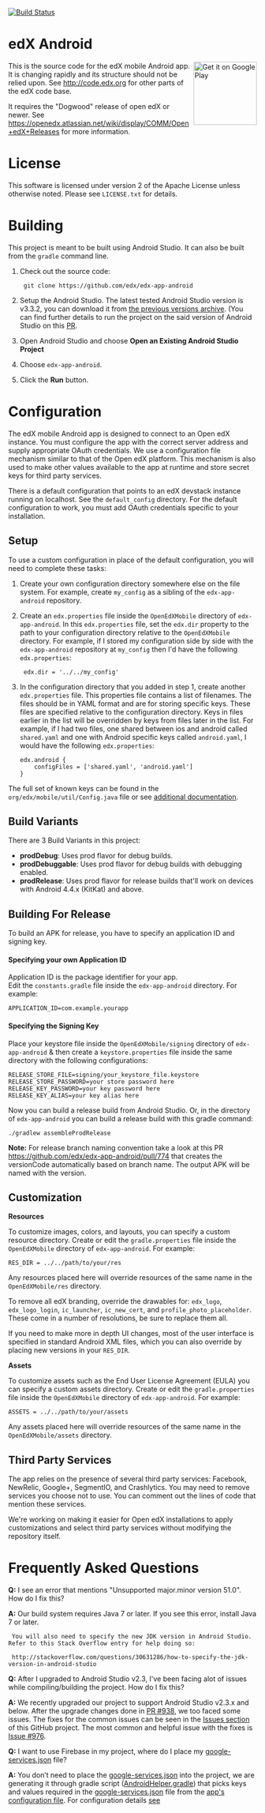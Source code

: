 [![Build Status](https://travis-ci.org/edx/edx-app-android.svg?branch=master)](https://travis-ci.org/edx/edx-app-android)

# edX Android

[<img align="right" alt="Get it on Google Play" height="128" src="https://play.google.com/intl/en_us/badges/images/generic/en_badge_web_generic.png">](https://play.google.com/store/apps/details?id=org.edx.mobile)

This is the source code for the edX mobile Android app. It is changing rapidly
and its structure should not be relied upon. See <http://code.edx.org> for other
parts of the edX code base.

It requires the "Dogwood" release of open edX or newer. See
<https://openedx.atlassian.net/wiki/display/COMM/Open+edX+Releases> for more
information.

License
=======
This software is licensed under version 2 of the Apache License unless
otherwise noted. Please see `LICENSE.txt` for details.

Building
========

This project is meant to be built using Android Studio. It can also be built from the `gradle` command line.

1. Check out the source code:

        git clone https://github.com/edx/edx-app-android

2. Setup the Android Studio. The latest tested Android Studio version is v3.3.2, you can download it from [the previous versions archive](https://developer.android.com/studio/archive). (You can find further details to run the project on the said version of Android Studio on this [PR](https://github.com/edx/edx-app-android/pull/1264).

3. Open Android Studio and choose **Open an Existing Android Studio Project**

4. Choose `edx-app-android`.

5. Click the **Run** button.

Configuration
=============
The edX mobile Android app is designed to connect to an Open edX instance. You
must configure the app with the correct server address and supply appropriate
OAuth credentials. We use a configuration file mechanism similar to that of the
Open edX platform. This mechanism is also used to make other values available
to the app at runtime and store secret keys for third party services.

There is a default configuration that points to an edX devstack instance
running on localhost. See the `default_config` directory. For the default
configuration to work, you must add OAuth credentials specific to your
installation.

Setup
-----
To use a custom configuration in place of the default configuration, you will need to complete these tasks:

1. Create your own configuration directory somewhere else on the file system. For example, create `my_config` as a sibling of the `edx-app-android` repository.

2. Create an `edx.properties` file inside the `OpenEdXMobile` directory of `edx-app-android`. In this `edx.properties` file, set the `edx.dir` property to the path to your configuration directory relative to the `OpenEdXMobile` directory. For example, if I stored my configuration side by side with the `edx-app-android` repository at `my_config` then I'd have the following `edx.properties`:

        edx.dir = '../../my_config'

3.  In the configuration directory that you added in step 1, create another
`edx.properties` file. This properties file contains a list of filenames. The files should be in YAML format and are for storing specific keys. These files are specified relative to the configuration directory. Keys in files earlier in the list will be overridden by keys from files later in the list. For example, if I had two files, one shared between ios and android called `shared.yaml` and one with Android specific keys called `android.yaml`, I would have the following `edx.properties`:

        edx.android {
            configFiles = ['shared.yaml', 'android.yaml']
        }


The full set of known keys can be found in the
`org/edx/mobile/util/Config.java` file or see [additional documentation](<https://openedx.atlassian.net/wiki/spaces/LEARNER/pages/48792067/App+Configuration+Flags>).


Build Variants
--------------------

There are 3 Build Variants in this project:

- **prodDebug**: Uses prod flavor for debug builds.
- **prodDebuggable**: Uses prod flavor for debug builds with debugging enabled.
- **prodRelease**: Uses prod flavor for release builds that'll work on devices with Android 4.4.x (KitKat) and above.

Building For Release
--------------------
To build an APK for release, you have to specify an application ID and signing key.

#### Specifying your own Application ID
Application ID is the package identifier for your app.  
Edit the `constants.gradle` file inside the `edx-app-android` directory. For example:

    APPLICATION_ID=com.example.yourapp


#### Specifying the Signing Key
Place your keystore file inside the `OpenEdXMobile/signing` directory of `edx-app-android` & then create a `keystore.properties` file inside the same directory with the following configurations:

    RELEASE_STORE_FILE=signing/your_keystore_file.keystore
    RELEASE_STORE_PASSWORD=your store password here
    RELEASE_KEY_PASSWORD=your key password here
    RELEASE_KEY_ALIAS=your key alias here

Now you can build a release build from Android Studio. Or, in the directory of `edx-app-android` you can build a release build with this gradle command:

    ./gradlew assembleProdRelease

**Note:** For release branch naming convention take a look at this PR <https://github.com/edx/edx-app-android/pull/774> that creates the versionCode automatically based on branch name. The output APK will be named with the version.


Customization
-------------
**Resources**

To customize images, colors, and layouts, you can specify a custom resource directory. Create or edit the `gradle.properties` file inside the `OpenEdXMobile` directory of `edx-app-android`. For example:


    RES_DIR = ../../path/to/your/res

Any resources placed here will override resources of the same name in the `OpenEdXMobile/res` directory.

To remove all edX branding, override the drawables for: `edx_logo`, `edx_logo_login`, `ic_launcher`, `ic_new_cert`, and `profile_photo_placeholder`. These come in a number of resolutions, be sure to replace them all.

If you need to make more in depth UI changes, most of the user interface is specified in standard Android XML files, which you can also override by placing new versions in your `RES_DIR`.

**Assets**

To customize assets such as the End User License Agreement (EULA) you can specify a custom assets directory. Create or edit the `gradle.properties` file inside the `OpenEdXMobile` directory of `edx-app-android`. For example:


    ASSETS = ../../path/to/your/assets

Any assets placed here will override resources of the same name in the `OpenEdXMobile/assets` directory.

Third Party Services
--------------------
The app relies on the presence of several third party services: Facebook, NewRelic, Google+, SegmentIO, and Crashlytics. You may need to remove services you choose not to use. You can comment out the lines of code that mention these services.

We're working on making it easier for Open edX installations to apply customizations and select third party services without modifying the repository itself.


Frequently Asked Questions
==========================
**Q:** I see an error that mentions "Unsupported major.minor version 51.0". How do I fix this?

**A:** Our build system requires Java 7 or later. If you see this error, install Java 7 or later.

	 You will also need to specify the new JDK version in Android Studio. Refer to this Stack Overflow entry for help doing so:

	 http://stackoverflow.com/questions/30631286/how-to-specify-the-jdk-version-in-android-studio

**Q:** After I upgraded to Android Studio v2.3, I've been facing alot of issues while compiling/building the project. How do I fix this?

**A:** We recently upgraded our project to support Android Studio v2.3.x and below. After the upgrade changes done in [PR #938](https://github.com/edx/edx-app-android/pull/938), we too faced some issues.
The fixes for the common issues can be seen in the [Issues section](https://github.com/edx/edx-app-android/issues) of this GitHub project. The most common and helpful issue with the fixes is [Issue #976](https://github.com/edx/edx-app-android/issues/976).

**Q:** I want to use Firebase in my project, where do I place my [google-services.json](https://developers.google.com/android/guides/google-services-plugin#adding_the_json_file) file?

**A:** You don’t need to place the [google-services.json](https://developers.google.com/android/guides/google-services-plugin#adding_the_json_file) into the project, we are generating it through gradle script ([AndroidHelper.gradle](https://github.com/edx/edx-app-android/blob/master/OpenEdXMobile/gradle_scripts/AndroidHelper.gradle#L15)) that picks keys and values required in the [google-services.json](https://developers.google.com/android/guides/google-services-plugin#adding_the_json_file) file from the [app's configuration file](https://github.com/edx/edx-app-android/blob/master/OpenEdXMobile/default_config/config.yaml). For configuration details [see](https://openedx.atlassian.net/wiki/spaces/LEARNER/pages/48792067/App+Configuration+Flags)
